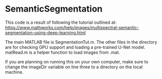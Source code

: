 # SemanticSegmentation

This code is a result of following the tutorial outlined at:
https://www.mathworks.com/help/images/multispectral-semantic-segmentation-using-deep-learning.html

The main MATLAB file is SegmentationTut.m. The other files in the directory are
for checking GPU support and loading a pre-trained U-Net model. matRead.m is a
helper function to load images from .mat.

If you are planning on running this on your own computer, make sure to change the
imageDir variable on line three to a directory on the local machine.
